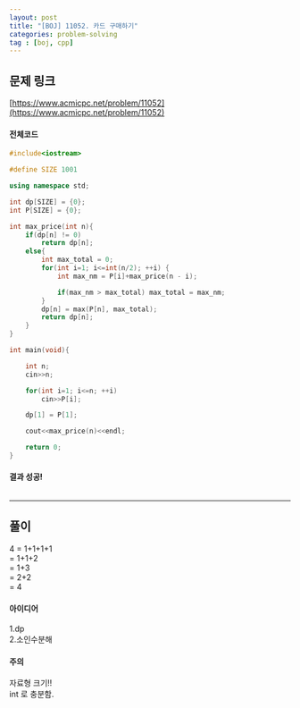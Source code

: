 ```yaml
---
layout: post
title: "[BOJ] 11052. 카드 구매하기"
categories: problem-solving
tag : [boj, cpp]
---
```


## 문제 링크<br>
 [https://www.acmicpc.net/problem/11052](https://www.acmicpc.net/problem/11052)<br>

#### 전체코드<br>
```cpp
#include<iostream>

#define SIZE 1001

using namespace std;

int dp[SIZE] = {0};
int P[SIZE] = {0};

int max_price(int n){
    if(dp[n] != 0)
        return dp[n];
    else{
        int max_total = 0;
        for(int i=1; i<=int(n/2); ++i) {
            int max_nm = P[i]+max_price(n - i);

            if(max_nm > max_total) max_total = max_nm;
        }
        dp[n] = max(P[n], max_total);
        return dp[n];
    }
}

int main(void){

    int n;
    cin>>n;

    for(int i=1; i<=n; ++i)
        cin>>P[i];

    dp[1] = P[1];

    cout<<max_price(n)<<endl;

    return 0;
}
```

#### 결과 성공!<br>
![]()

---

## 풀이<br>
4 = 1+1+1+1  
    = 1+1+2  
    = 1+3  
    = 2+2  
    = 4

#### 아이디어 <br>
1.dp<br>
2.소인수분해

#### 주의 <br> 

자료형 크기!!  
int 로 충분함.  
